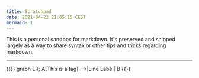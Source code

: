 ```yaml
---
title: Scratchpad
date: 2021-04-22 21:05:15 CEST
mermaid: 1
---
```


This is a personal sandbox for markdown. It's preserved and shipped largely as a way to share syntax or other tips and tricks regarding markdown.

---

{{<mermaid>}}
graph LR;
    A[This is a tag] -->|Line Label| B
{{</mermaid>}}
